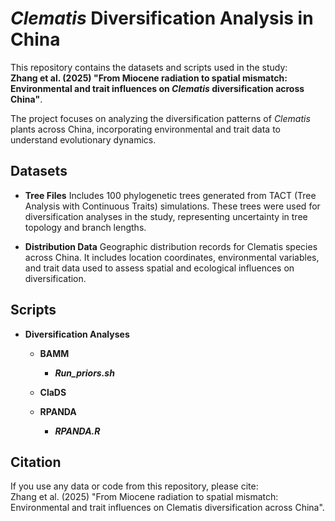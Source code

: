 # _Clematis_ Diversification Analysis in China

This repository contains the datasets and scripts used in the study:  
**Zhang et al. (2025) "From Miocene radiation to spatial mismatch: Environmental and trait influences on _Clematis_ diversification across China"**.

The project focuses on analyzing the diversification patterns of _Clematis_ plants across China, incorporating environmental and trait data to understand evolutionary dynamics.

## Datasets

+ **Tree Files** 
   Includes 100 phylogenetic trees generated from TACT (Tree Analysis with Continuous Traits) simulations. These trees were used for diversification analyses in the study, representing uncertainty in tree topology and branch lengths.

+ **Distribution Data**
   Geographic distribution records for Clematis species across China. It includes location coordinates, environmental variables, and trait data used to assess spatial and ecological influences on diversification.

## Scripts

+ **Diversification Analyses**  
    - **BAMM**  
        - _**Run_priors.sh**_  
    
    - **ClaDS**  

    - **RPANDA**  
        + _**RPANDA.R**_  

## Citation
If you use any data or code from this repository, please cite:  
Zhang et al. (2025) "From Miocene radiation to spatial mismatch: Environmental and trait influences on Clematis diversification across China".
